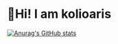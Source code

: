 # :wave:Hi! I am kolioaris

[![Anurag's GitHub stats](https://github-readme-stats.vercel.app/api?username=kolioaris&hide=prs&show=prs_merged&show_icons=true&theme=dark&text_color=#9f9f9f)](https://github.com/anuraghazra/github-readme-stats)
